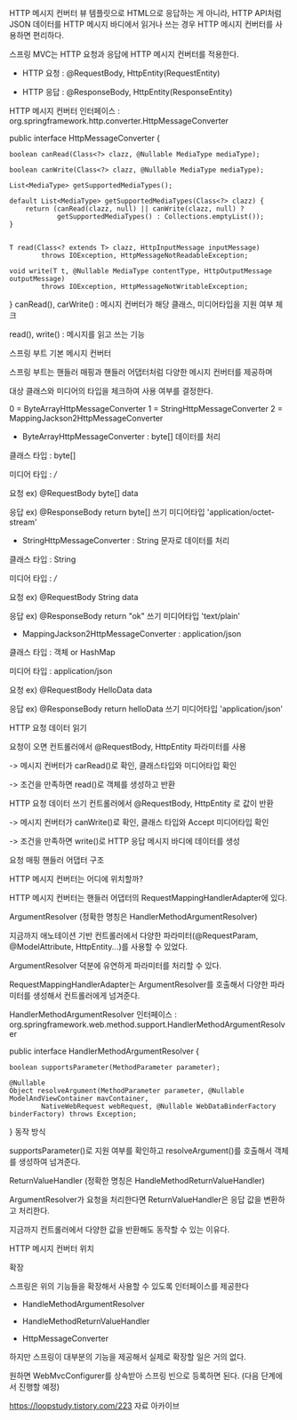 HTTP 메시지 컨버터
뷰 템플릿으로 HTML으로 응답하는 게 아니라, HTTP API처럼 JSON 데이터를 HTTP 메시지 바디에서 읽거나 쓰는 경우 HTTP 메시지 컨버터를 사용하면 편리하다.

 

스프링 MVC는 HTTP 요청과 응답에 HTTP 메시지 컨버터를 적용한다.

- HTTP 요청 : @RequestBody, HttpEntity(RequestEntity)

- HTTP 응답 : @ResponseBody, HttpEntity(ResponseEntity)

 

HTTP 메시지 컨버터 인터페이스 : org.springframework.http.converter.HttpMessageConverter

public interface HttpMessageConverter<T> {

	boolean canRead(Class<?> clazz, @Nullable MediaType mediaType);

	boolean canWrite(Class<?> clazz, @Nullable MediaType mediaType);

	List<MediaType> getSupportedMediaTypes();

	default List<MediaType> getSupportedMediaTypes(Class<?> clazz) {
		return (canRead(clazz, null) || canWrite(clazz, null) ?
				getSupportedMediaTypes() : Collections.emptyList());
	}

	
	T read(Class<? extends T> clazz, HttpInputMessage inputMessage)
			throws IOException, HttpMessageNotReadableException;

	void write(T t, @Nullable MediaType contentType, HttpOutputMessage outputMessage)
			throws IOException, HttpMessageNotWritableException;

}
canRead(), carWrite() : 메시지 컨버터가 해당 클래스, 미디어타입을 지원 여부 체크

read(), write() : 메시지를 읽고 쓰는 기능

 

스프링 부트 기본 메시지 컨버터

스프링 부트는 핸들러 매핑과 핸들러 어댑터처럼 다양한 메시지 컨버터를 제공하며

대상 클래스와 미디어의 타입을 체크하여 사용 여부를 결정한다.

0 = ByteArrayHttpMessageConverter
1 = StringHttpMessageConverter
2 = MappingJackson2HttpMessageConverter
- ByteArrayHttpMessageConverter : byte[] 데이터를 처리

클래스 타입 : byte[]

미디어 타입 : */*

요청 ex) @RequestBody byte[] data

응답 ex) @ResponseBody return byte[] 쓰기 미디어타입 'application/octet-stream'


- StringHttpMessageConverter : String 문자로 데이터를 처리

클래스 타입 : String

미디어 타입 : */*

요청 ex) @RequestBody String data

응답 ex) @ResponseBody return "ok" 쓰기 미디어타입 'text/plain'


- MappingJackson2HttpMessageConverter : application/json

클래스 타입 : 객체 or HashMap

미디어 타입 : application/json

요청 ex) @RequestBody HelloData data

응답 ex) @ResponseBody return helloData 쓰기 미디어타입 'application/json'

 

HTTP 요청 데이터 읽기

요청이 오면 컨트롤러에서 @RequestBody, HttpEntity 파라미터를 사용

-> 메시지 컨버터가 carRead()로 확인, 클래스타입와 미디어타입 확인

-> 조건을 만족하면 read()로 객체를 생성하고 반환

 

HTTP 요청 데이터 쓰기
컨트롤러에서 @RequestBody, HttpEntity 로 값이 반환

-> 메시지 컨버터가 canWrite()로 확인, 클래스 타입와 Accept 미디어타입 확인

-> 조건을 만족하면 write()로 HTTP 응답 메시지 바디에 데이터를 생성

요청 매핑 핸들러 어댑터 구조

HTTP 메시지 컨버터는 어디에 위치할까?
 

HTTP 메시지 컨버터는 핸들러 어댑터의 RequestMappingHandlerAdapter에 있다.


 

ArgumentResolver (정확한 명칭은 HandlerMethodArgumentResolver)

지금까지 애노테이션 기반 컨트롤러에서 다양한 파라미터(@RequestParam, @ModelAttribute, HttpEntity...)를 사용할 수 있었다.

ArgumentResolver 덕분에 유연하게 파라미터를 처리할 수 있다.

 

RequestMappingHandlerAdapter는 ArgumentResolver를 호출해서 다양한 파라미터를 생성해서 컨트롤러에게 넘겨준다. 

 

HandlerMethodArgumentResolver 인터페이스 : org.springframework.web.method.support.HandlerMethodArgumentResolver

public interface HandlerMethodArgumentResolver {

	boolean supportsParameter(MethodParameter parameter);

	@Nullable
	Object resolveArgument(MethodParameter parameter, @Nullable ModelAndViewContainer mavContainer,
			NativeWebRequest webRequest, @Nullable WebDataBinderFactory binderFactory) throws Exception;

}
동작 방식

supportsParameter()로 지원 여부를 확인하고 resolveArgument()를 호출해서 객체를 생성하여 넘겨준다.

 

ReturnValueHandler (정확한 명칭은 HandleMethodReturnValueHandler)

ArgumentResolver가 요청을 처리한다면 ReturnValueHandler은 응답 값을 변환하고 처리한다.

지금까지 컨트롤러에서 다양한 값을 반환해도 동작할 수 있는 이유다.

 

HTTP 메시지 컨버터 위치


 

확장

스프링은 위의 기능들을 확장해서 사용할 수 있도록 인터페이스를 제공한다

- HandleMethodArgumentResolver

- HandleMethodReturnValueHandler

- HttpMessageConverter

하지만 스프링이 대부분의 기능을 제공해서 실제로 확장할 일은 거의 없다.

원하면 WebMvcConfigurer를 상속받아 스프링 빈으로 등록하면 된다. (다음 단계에서 진행할 예정)

https://loopstudy.tistory.com/223 자료 아카이브
